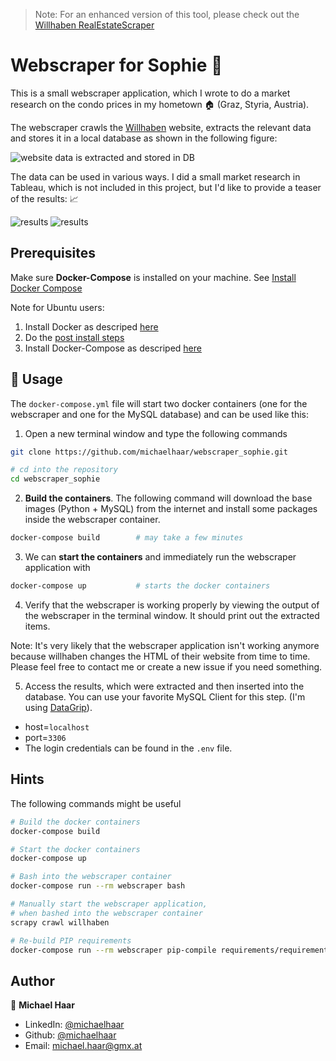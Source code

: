 > Note: For an enhanced version of this tool, please check out the [Willhaben RealEstateScraper](https://apify.com/michaelhaar/willhaben-realestatescraper)

# Webscraper for Sophie :ant:

This is a small webscraper application, which I wrote to do a market research
on the condo prices in my hometown :house: (Graz, Styria, Austria).

The webscraper crawls the [Willhaben](www.willhaben.at) website, extracts the
relevant data and stores it in a local database as shown in the following figure:

![website data is extracted and stored in DB](images_for_readme/overview.png)

The data can be used in various ways. I did a small market research in
Tableau, which is not included in this project, but I'd like to provide a
teaser of the results: :chart_with_upwards_trend:

![results](images_for_readme/results_1.png)
![results](images_for_readme/results_2.png)

## Prerequisites

Make sure **Docker-Compose** is installed on your machine. See
[Install Docker Compose](https://docs.docker.com/compose/install/)

Note for Ubuntu users:

1. Install Docker as descriped [here](https://docs.docker.com/engine/install/ubuntu/)
2. Do the [post install steps](https://docs.docker.com/engine/install/linux-postinstall/)
3. Install Docker-Compose as descriped [here](https://docs.docker.com/compose/install/)

## :rocket: Usage

The `docker-compose.yml` file will start two docker containers
(one for the webscraper and one for the MySQL database) and can be used like
this:

1. Open a new terminal window and type the following commands

```bash
git clone https://github.com/michaelhaar/webscraper_sophie.git

# cd into the repository
cd webscraper_sophie
```

2. **Build the containers**. The following command will download
   the base images (Python + MySQL) from the internet and install some packages
   inside the webscraper container.

```bash
docker-compose build		# may take a few minutes
```

3. We can **start the containers** and immediately run the webscraper
   application with

```bash
docker-compose up			# starts the docker containers
```

4. Verify that the webscraper is working properly by viewing the output of the
   webscraper in the terminal window. It should print out the extracted items.

Note: It's very likely that the webscraper application isn't working anymore
because willhaben changes the HTML of their website from time to time.
Please feel free to contact me or create a new issue if you need something.

5. Access the results, which were extracted and then inserted into the database.
   You can use your favorite MySQL Client for this step. (I'm using
   [DataGrip](https://www.jetbrains.com/de-de/datagrip/)).

- host=`localhost`
- port=`3306`
- The login credentials can be found in the `.env` file.

## Hints

The following commands might be useful

```bash
# Build the docker containers
docker-compose build

# Start the docker containers
docker-compose up

# Bash into the webscraper container
docker-compose run --rm webscraper bash

# Manually start the webscraper application,
# when bashed into the webscraper container
scrapy crawl willhaben

# Re-build PIP requirements
docker-compose run --rm webscraper pip-compile requirements/requirements.in

```

## Author

👤 **Michael Haar**

- LinkedIn: [@michaelhaar](https://www.linkedin.com/in/michaelhaar/)
- Github: [@michaelhaar](https://github.com/michaelhaar)
- Email: michael.haar@gmx.at
